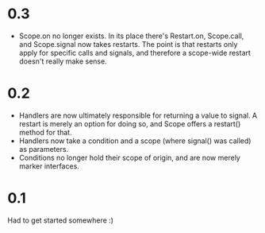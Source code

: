 # 0.3

* Scope.on no longer exists. In its place there's Restart.on, Scope.call, and Scope.signal now takes restarts. The point is that restarts only apply for specific calls and signals, and therefore a scope-wide restart doesn't really make
  sense.

# 0.2

* Handlers are now ultimately responsible for returning a value to signal. A restart is merely an option for doing so, and Scope offers a restart() method for that.
* Handlers now take a condition and a scope (where signal() was called) as parameters.
* Conditions no longer hold their scope of origin, and are now merely marker interfaces.

# 0.1

Had to get started somewhere :)